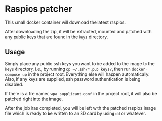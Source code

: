 Raspios patcher
===

This small docker container will download the latest raspios.

After downloading the zip, it will be extracted, mounted and patched with any
public keys that are found in the `keys` directory.

Usage
---

Simply place any public ssh keys you want to be added to the image to the
`keys` directory, i.e., by running `cp ~/.ssh/*.pub keys/`, then run
`docker-compose up` in the project root. Everything else will happen
automatically. Also, if any keys are supplied, ssh password authentication is
being disabled.

If there is a file named `wpa_supplicant.conf` in the project root, it will
also be patched right into the image.

After the job has completed, you will be left with the patched raspios image
file which is ready to be written to an SD card by using `dd` or whatever.
